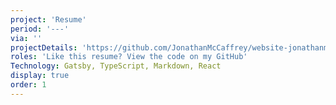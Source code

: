 ```yaml
---
project: 'Resume'
period: '---'
via: ''
projectDetails: 'https://github.com/JonathanMcCaffrey/website-jonathanmc'
roles: 'Like this resume? View the code on my GitHub'
Technology: Gatsby, TypeScript, Markdown, React
display: true
order: 1
---
```

